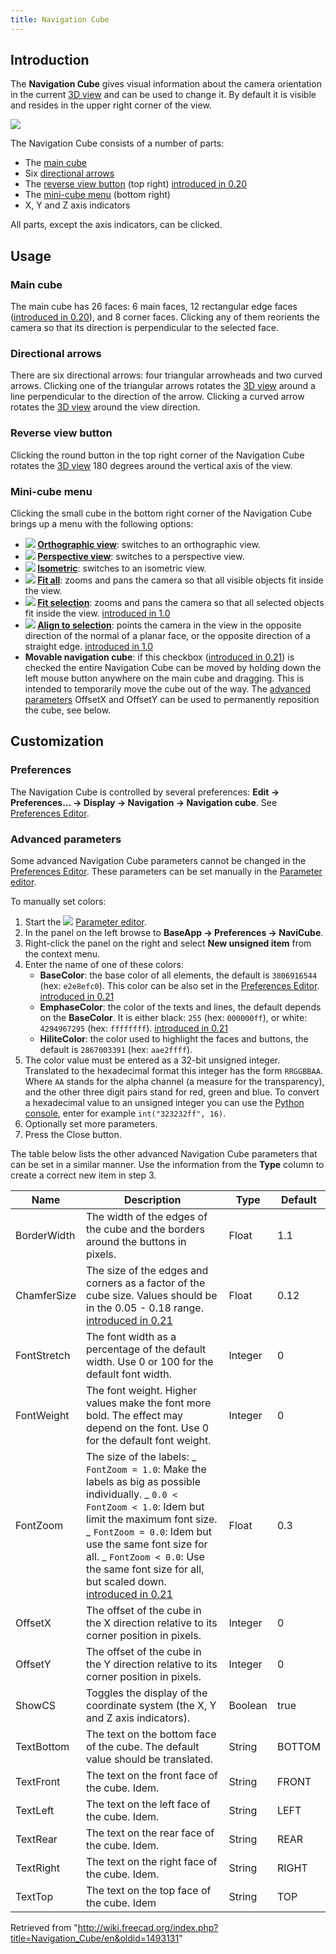 ```yaml
---
title: Navigation Cube
---
```


## Introduction

The **Navigation Cube** gives visual information about the camera orientation in the current [3D view](/3D_view "3D view") and can be used to change it. By default it is visible and resides in the upper right corner of the view.

![](/src/assets/images/Navigation_Cube_Example.png)

The Navigation Cube consists of a number of parts:

- The [main cube](#Main_cube)
- Six [directional arrows](#Directional_arrows)
- The [reverse view button](#Reverse_view_button) (top right) [introduced in 0.20](/Release_notes_0.20 "Release notes 0.20")
- The [mini-cube menu](#Mini-cube_menu) (bottom right)
- X, Y and Z axis indicators

All parts, except the axis indicators, can be clicked.

## Usage

### Main cube

The main cube has 26 faces: 6 main faces, 12 rectangular edge faces ([introduced in 0.20](/Release_notes_0.20 "Release notes 0.20")), and 8 corner faces. Clicking any of them reorients the camera so that its direction is perpendicular to the selected face.

### Directional arrows

There are six directional arrows: four triangular arrowheads and two curved arrows. Clicking one of the triangular arrows rotates the [3D view](/3D_view "3D view") around a line perpendicular to the direction of the arrow. Clicking a curved arrow rotates the [3D view](/3D_view "3D view") around the view direction.

### Reverse view button

Clicking the round button in the top right corner of the Navigation Cube rotates the [3D view](/3D_view "3D view") 180 degrees around the vertical axis of the view.

### Mini-cube menu

Clicking the small cube in the bottom right corner of the Navigation Cube brings up a menu with the following options:

- **![](/src/assets/images/Std_OrthographicCamera.svg) [Orthographic view](/Std_OrthographicCamera "Std OrthographicCamera")**: switches to an orthographic view.
- **![](/src/assets/images/Std_PerspectiveCamera.svg) [Perspective view](/Std_PerspectiveCamera "Std PerspectiveCamera")**: switches to a perspective view.
- **![](/src/assets/images/Std_ViewIsometric.svg) [Isometric](/Std_ViewIsometric "Std ViewIsometric")**: switches to an isometric view.
- **![](/src/assets/images/Std_ViewFitAll.svg) [Fit all](/Std_ViewFitAll "Std ViewFitAll")**: zooms and pans the camera so that all visible objects fit inside the view.
- **![](/src/assets/images/Std_ViewFitSelection.svg) [Fit selection](/Std_ViewFitSelection "Std ViewFitSelection")**: zooms and pans the camera so that all selected objects fit inside the view. [introduced in 1.0](/Release_notes_1.0 "Release notes 1.0")
- **![](/src/assets/images/Std_AlignToSelection.svg) [Align to selection](/Std_AlignToSelection "Std AlignToSelection")**: points the camera in the view in the opposite direction of the normal of a planar face, or the opposite direction of a straight edge. [introduced in 1.0](/Release_notes_1.0 "Release notes 1.0")
- **Movable navigation cube**: if this checkbox ([introduced in 0.21](/Release_notes_0.21 "Release notes 0.21")) is checked the entire Navigation Cube can be moved by holding down the left mouse button anywhere on the main cube and dragging. This is intended to temporarily move the cube out of the way. The [advanced parameters](#Advanced_parameters) OffsetX and OffsetY can be used to permanently reposition the cube, see below.

## Customization

### Preferences

The Navigation Cube is controlled by several preferences: **Edit → Preferences... → Display → Navigation → Navigation cube**. See [Preferences Editor](/Preferences_Editor#Navigation "Preferences Editor").

### Advanced parameters

Some advanced Navigation Cube parameters cannot be changed in the [Preferences Editor](/Preferences_Editor#Navigation "Preferences Editor"). These parameters can be set manually in the [Parameter editor](/Std_DlgParameter "Std DlgParameter").

To manually set colors:

1. Start the ![](/src/assets/images/Std_DlgParameter.svg) [Parameter editor](/Std_DlgParameter "Std DlgParameter").
2. In the panel on the left browse to **BaseApp → Preferences → NaviCube**.
3. Right-click the panel on the right and select **New unsigned item** from the context menu.
4. Enter the name of one of these colors:
   - **BaseColor**: the base color of all elements, the default is `3806916544` (hex: `e2e8efc0`). This color can be also set in the [Preferences Editor](/Preferences_Editor#Navigation "Preferences Editor"). [introduced in 0.21](/Release_notes_0.21 "Release notes 0.21")
   - **EmphaseColor**: the color of the texts and lines, the default depends on the **BaseColor**. It is either black: `255` (hex: `000000ff`), or white: `4294967295` (hex: `ffffffff`). [introduced in 0.21](/Release_notes_0.21 "Release notes 0.21")
   - **HiliteColor**: the color used to highlight the faces and buttons, the default is `2867003391` (hex: `aae2ffff`).
5. The color value must be entered as a 32-bit unsigned integer. Translated to the hexadecimal format this integer has the form `RRGGBBAA`. Where `AA` stands for the alpha channel (a measure for the transparency), and the other three digit pairs stand for red, green and blue. To convert a hexadecimal value to an unsigned integer you can use the [Python console](/Python_console "Python console"), enter for example `int("323232ff", 16)`.
6. Optionally set more parameters.
7. Press the Close button.

The table below lists the other advanced Navigation Cube parameters that can be set in a similar manner. Use the information from the **Type** column to create a correct new item in step 3.

| Name        | Description                                                                                                                                                                                                                                                                                                                                                   | Type    | Default |
| ----------- | ------------------------------------------------------------------------------------------------------------------------------------------------------------------------------------------------------------------------------------------------------------------------------------------------------------------------------------------------------------- | ------- | ------- |
| BorderWidth | The width of the edges of the cube and the borders around the buttons in pixels.                                                                                                                                                                                                                                                                              | Float   | 1.1     |
| ChamferSize | The size of the edges and corners as a factor of the cube size. Values should be in the 0.05 - 0.18 range. [introduced in 0.21](/Release_notes_0.21 "Release notes 0.21")                                                                                                                                                                                     | Float   | 0.12    |
| FontStretch | The font width as a percentage of the default width. Use 0 or 100 for the default font width.                                                                                                                                                                                                                                                                 | Integer | 0       |
| FontWeight  | The font weight. Higher values make the font more bold. The effect may depend on the font. Use 0 for the default font weight.                                                                                                                                                                                                                                 | Integer | 0       |
| FontZoom    | The size of the labels: _ `FontZoom = 1.0`: Make the labels as big as possible individually. _ `0.0 < FontZoom < 1.0`: Idem but limit the maximum font size. _ `FontZoom = 0.0`: Idem but use the same font size for all. _ `FontZoom < 0.0`: Use the same font size for all, but scaled down. [introduced in 0.21](/Release_notes_0.21 "Release notes 0.21") | Float   | 0.3     |
| OffsetX     | The offset of the cube in the X direction relative to its corner position in pixels.                                                                                                                                                                                                                                                                          | Integer | 0       |
| OffsetY     | The offset of the cube in the Y direction relative to its corner position in pixels.                                                                                                                                                                                                                                                                          | Integer | 0       |
| ShowCS      | Toggles the display of the coordinate system (the X, Y and Z axis indicators).                                                                                                                                                                                                                                                                                | Boolean | true    |
| TextBottom  | The text on the bottom face of the cube. The default value should be translated.                                                                                                                                                                                                                                                                              | String  | BOTTOM  |
| TextFront   | The text on the front face of the cube. Idem.                                                                                                                                                                                                                                                                                                                 | String  | FRONT   |
| TextLeft    | The text on the left face of the cube. Idem.                                                                                                                                                                                                                                                                                                                  | String  | LEFT    |
| TextRear    | The text on the rear face of the cube. Idem.                                                                                                                                                                                                                                                                                                                  | String  | REAR    |
| TextRight   | The text on the right face of the cube. Idem.                                                                                                                                                                                                                                                                                                                 | String  | RIGHT   |
| TextTop     | The text on the top face of the cube. Idem                                                                                                                                                                                                                                                                                                                    | String  | TOP     |

Retrieved from "<http://wiki.freecad.org/index.php?title=Navigation_Cube/en&oldid=1493131>"
